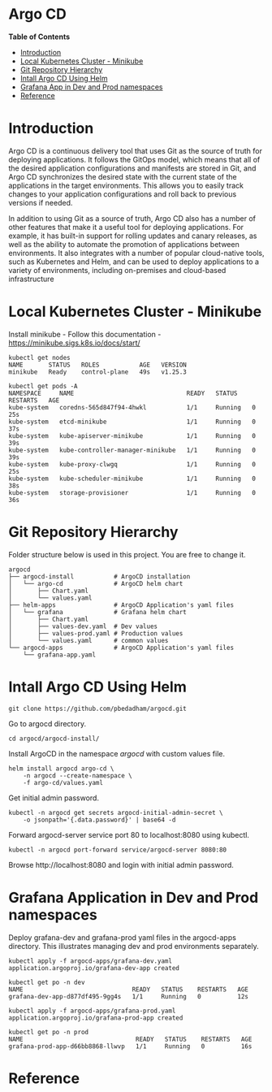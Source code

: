 # Argo CD

**Table of Contents**

- [Introduction](#introduction)
- [Local Kubernetes Cluster - Minikube](#local-kubernetes-cluster---minikube)
- [Git Repository Hierarchy](#git-repository-hierarchy)
- [Intall Argo CD Using Helm](#intall-argo-cd-using-helm)
- [Grafana App in Dev and Prod namespaces](#grafana-application-in-dev-and-prod-namespaces)
- [Reference](#reference)

# Introduction
Argo CD is a continuous delivery tool that uses Git as the source of truth for deploying applications. It follows the GitOps model, which means that all of the desired application configurations and manifests are stored in Git, and Argo CD synchronizes the desired state with the current state of the applications in the target environments. This allows you to easily track changes to your application configurations and roll back to previous versions if needed.

In addition to using Git as a source of truth, Argo CD also has a number of other features that make it a useful tool for deploying applications. For example, it has built-in support for rolling updates and canary releases, as well as the ability to automate the promotion of applications between environments. It also integrates with a number of popular cloud-native tools, such as Kubernetes and Helm, and can be used to deploy applications to a variety of environments, including on-premises and cloud-based infrastructure

# Local Kubernetes Cluster - Minikube
Install minikube - Follow this documentation - https://minikube.sigs.k8s.io/docs/start/
```
kubectl get nodes
NAME       STATUS   ROLES           AGE   VERSION
minikube   Ready    control-plane   49s   v1.25.3

kubectl get pods -A
NAMESPACE     NAME                               READY   STATUS    RESTARTS   AGE
kube-system   coredns-565d847f94-4hwkl           1/1     Running   0          25s
kube-system   etcd-minikube                      1/1     Running   0          37s
kube-system   kube-apiserver-minikube            1/1     Running   0          39s
kube-system   kube-controller-manager-minikube   1/1     Running   0          39s
kube-system   kube-proxy-clwgq                   1/1     Running   0          25s
kube-system   kube-scheduler-minikube            1/1     Running   0          38s
kube-system   storage-provisioner                1/1     Running   0          36s
```

# Git Repository Hierarchy
Folder structure below is used in this project. You are free to change it.
```
argocd
├── argocd-install           # ArgoCD installation
│   └── argo-cd              # ArgoCD helm chart
│       ├── Chart.yaml
│       └── values.yaml
├── helm-apps                # ArgoCD Application's yaml files
│   └── grafana              # Grafana helm chart
│       ├── Chart.yaml
│       ├── values-dev.yaml  # Dev values
│       ├── values-prod.yaml # Production values
│       └── values.yaml      # common values
└── argocd-apps              # ArgoCD Application's yaml files
    └── grafana-app.yaml
```

# Intall Argo CD Using Helm
```
git clone https://github.com/pbedadham/argocd.git
```

Go to argocd directory.
```
cd argocd/argocd-install/
```

Install ArgoCD in the namespace *argocd* with custom values file.
```
helm install argocd argo-cd \
    -n argocd --create-namespace \
    -f argo-cd/values.yaml
```

Get initial admin password.
```
kubectl -n argocd get secrets argocd-initial-admin-secret \
    -o jsonpath='{.data.password}' | base64 -d
```

Forward argocd-server service port 80 to localhost:8080 using kubectl.
```
kubectl -n argocd port-forward service/argocd-server 8080:80
```

Browse http://localhost:8080 and login with initial admin password.

# Grafana Application in Dev and Prod namespaces

Deploy grafana-dev and grafana-prod yaml files in the argocd-apps directory. This illustrates managing dev and prod environments separately.  
```
kubectl apply -f argocd-apps/grafana-dev.yaml
application.argoproj.io/grafana-dev-app created

kubectl get po -n dev
NAME                              READY   STATUS    RESTARTS   AGE
grafana-dev-app-d877df495-9gg4s   1/1     Running   0          12s
```

```
kubectl apply -f argocd-apps/grafana-prod.yaml
application.argoproj.io/grafana-prod-app created

kubectl get po -n prod
NAME                               READY   STATUS    RESTARTS   AGE
grafana-prod-app-d66bb8868-llwvp   1/1     Running   0          16s
```
# Reference
